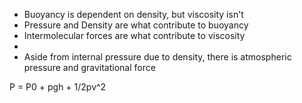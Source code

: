 - Buoyancy is dependent on density, but viscosity isn't
- Pressure and Density are what contribute to buoyancy
- Intermolecular forces are what contribute to viscosity
- 
- Aside from internal pressure due to density, there is atmospheric pressure and gravitational force

P = P0 + pgh + 1/2pv^2
